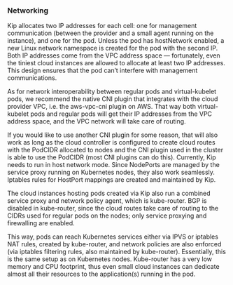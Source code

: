 ### Networking

Kip allocates two IP addresses for each cell: one for management communication (between the provider and a small agent running on the instance), and one for the pod. Unless the pod has hostNetwork enabled, a new Linux network namespace is created for the pod with the second IP. Both IP addresses come from the VPC address space — fortunately, even the tiniest cloud instances are allowed to allocate at least two IP addresses. This design ensures that the pod can’t interfere with management communications.

As for network interoperability between regular pods and virtual-kubelet pods, we recommend the native CNI plugin that integrates with the cloud provider VPC, i.e. the aws-vpc-cni plugin on AWS. That way both virtual-kubelet pods and regular pods will get their IP addresses from the VPC address space, and the VPC network will take care of routing.

If you would like to use another CNI plugin for some reason, that will also work as long as the cloud controller is configured to create cloud routes with the PodCIDR allocated to nodes and the CNI plugin used in the cluster is able to use the PodCIDR (most CNI plugins can do this).
Currently, Kip needs to run in host network mode. Since NodePorts are managed by the service proxy running on Kubernetes nodes, they also work seamlessly. Iptables rules for HostPort mappings are created and maintained by Kip.

The cloud instances hosting pods created via Kip also run a combined service proxy and network policy agent, which is kube-router. BGP is disabled in kube-router, since the cloud routes take care of routing to the CIDRs used for regular pods on the nodes; only service proxying and firewalling are enabled.

This way, pods can reach Kubernetes services either via IPVS or iptables NAT rules, created by kube-router, and network policies are also enforced (via iptables filtering rules, also maintained by kube-router). Essentially, this is the same setup as on Kubernetes nodes. Kube-router has a very low memory and CPU footprint, thus even small cloud instances can dedicate almost all their resources to the application(s) running in the pod.
